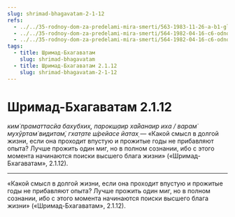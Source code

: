 ```yaml
---
slug: shrimad-bhagavatam-2-1-12
refs:
  - ../../35-rodnoy-dom-za-predelami-mira-smerti/563-1983-11-26-a-b1-glavnyj-vopros-beseda-tsarya-parikshita-so-svyatym-shukadevom.md
  - ../../35-rodnoy-dom-za-predelami-mira-smerti/564-1982-04-16-c6-odnogo-miga-dostatochno-chtoby-nachat-puteshestvie-k-bessmertiyu.md
  - ../../35-rodnoy-dom-za-predelami-mira-smerti/564-1982-04-16-c6-odnogo-miga-dostatochno-chtoby-nachat-puteshestvie-k-bessmertiyu.md
tags:
  - title: Шримад-Бхагаватам
    slug: shrimad-bhagavatam
  - title: Шримад-Бхагаватам 2.1.12
    slug: shrimad-bhagavatam-2-1-12
---
```


# Шримад-Бхагаватам 2.1.12

*ким̇ праматтасйа бахубхих̣, парокш̣аир ха̄йанаир иха / варам̇ мухӯртам̇ видитам̇, гхат̣ате ш́рейасе йатах̣* — «Какой смысл в долгой жизни, если она проходит впустую и прожитые годы не прибавляют опыта? Лучше прожить один миг, но в полном сознании, ибо с этого момента начинаются поиски высшего блага жизни» («Шримад-Бхагаватам», 2.1.12).

---

«Какой смысл в долгой жизни, если она проходит впустую и прожитые годы не прибавляют опыта? Лучше прожить один миг, но в полном сознании, ибо с этого момента начинаются поиски высшего блага жизни» («Шримад-Бхагаватам», 2.1.12).
